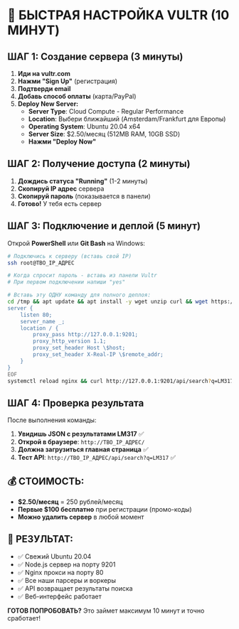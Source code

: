 # 🚀 БЫСТРАЯ НАСТРОЙКА VULTR (10 МИНУТ)

## ШАГ 1: Создание сервера (3 минуты)

1. **Иди на vultr.com**
2. **Нажми "Sign Up"** (регистрация)
3. **Подтверди email**
4. **Добавь способ оплаты** (карта/PayPal)
5. **Deploy New Server:**
   - **Server Type**: Cloud Compute - Regular Performance
   - **Location**: Выбери ближайший (Amsterdam/Frankfurt для Европы)
   - **Operating System**: Ubuntu 20.04 x64
   - **Server Size**: $2.50/месяц (512MB RAM, 10GB SSD)
   - **Нажми "Deploy Now"**

## ШАГ 2: Получение доступа (2 минуты)

1. **Дождись статуса "Running"** (1-2 минуты)
2. **Скопируй IP адрес** сервера
3. **Скопируй пароль** (показывается в панели)
4. **Готово!** У тебя есть сервер

## ШАГ 3: Подключение и деплой (5 минут)

Открой **PowerShell** или **Git Bash** на Windows:

```bash
# Подключись к серверу (вставь свой IP)
ssh root@ТВО_IP_АДРЕС

# Когда спросит пароль - вставь из панели Vultr
# При первом подключении напиши "yes"

# Вставь эту ОДНУ команду для полного деплоя:
cd /tmp && apt update && apt install -y wget unzip curl && wget https://github.com/offflinerpsy/deep-components-aggregator/archive/refs/heads/main.zip -O project.zip && unzip -o project.zip && mkdir -p /opt/deep-agg && cp -r deep-components-aggregator-main/* /opt/deep-agg/ && cd /opt/deep-agg && curl -fsSL https://deb.nodesource.com/setup_20.x | bash - && apt install -y nodejs nginx && npm install --production && nohup node server.js > server.log 2>&1 & && sleep 5 && cat > /etc/nginx/sites-available/default << 'EOF'
server {
    listen 80;
    server_name _;
    location / {
        proxy_pass http://127.0.0.1:9201;
        proxy_http_version 1.1;
        proxy_set_header Host \$host;
        proxy_set_header X-Real-IP \$remote_addr;
    }
}
EOF
systemctl reload nginx && curl http://127.0.0.1:9201/api/search?q=LM317 && echo "🎉 ДЕПЛОЙ ЗАВЕРШЕН!"
```

## ШАГ 4: Проверка результата

После выполнения команды:

1. **Увидишь JSON с результатами LM317** ✅
2. **Открой в браузере**: `http://ТВО_IP_АДРЕС/`
3. **Должна загрузиться главная страница** ✅
4. **Тест API**: `http://ТВО_IP_АДРЕС/api/search?q=LM317` ✅

## 💰 СТОИМОСТЬ:
- **$2.50/месяц** = 250 рублей/месяц
- **Первые $100 бесплатно** при регистрации (промо-коды)
- **Можно удалить сервер** в любой момент

## 🎯 РЕЗУЛЬТАТ:
- ✅ Свежий Ubuntu 20.04
- ✅ Node.js сервер на порту 9201
- ✅ Nginx прокси на порту 80
- ✅ Все наши парсеры и воркеры
- ✅ API возвращает результаты поиска
- ✅ Веб-интерфейс работает

**ГОТОВ ПОПРОБОВАТЬ?** Это займет максимум 10 минут и точно сработает!
